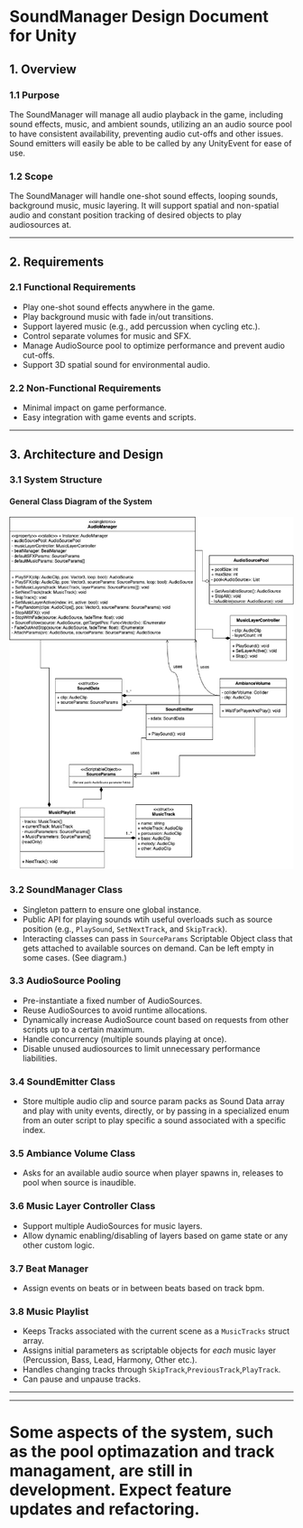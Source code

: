 # SoundManager Design Document for Unity

## 1. Overview

### 1.1 Purpose  
The SoundManager will manage all audio playback in the game, including sound effects, music, and ambient sounds, utilizing an an audio source pool to have consistent availability, preventing audio cut-offs and other issues. Sound emitters will easily be able to be called by any UnityEvent for ease of use.

### 1.2 Scope  
The SoundManager will handle one-shot sound effects, looping sounds, background music, music layering. It will support spatial and non-spatial audio and constant position tracking of desired objects to play audiosources at.

---

## 2. Requirements

### 2.1 Functional Requirements  
- Play one-shot sound effects anywhere in the game.  
- Play background music with fade in/out transitions.  
- Support layered music (e.g., add percussion when cycling etc.).  
- Control separate volumes for music and SFX.  
- Manage AudioSource pool to optimize performance and prevent audio cut-offs.  
- Support 3D spatial sound for environmental audio.

### 2.2 Non-Functional Requirements  
- Minimal impact on game performance.  
- Easy integration with game events and scripts.  

---

## 3. Architecture and Design

### 3.1 System Structure 

#### General Class Diagram of the System

![Diagram of the system](./AudioManager.png)

### 3.2 SoundManager Class  
- Singleton pattern to ensure one global instance.  
- Public API for playing sounds wtih useful overloads such as source position (e.g., `PlaySound`, `SetNextTrack`, and `SkipTrack`).  
- Interacting classes can pass in `SourceParams` Scriptable Object class that gets attached to available sources on demand. Can be left empty in some cases. (See diagram.)


### 3.3 AudioSource Pooling  
- Pre-instantiate a fixed number of AudioSources.  
- Reuse AudioSources to avoid runtime allocations.  
- Dynamically increase AudioSource count based on requests from other scripts up to a certain maximum.
- Handle concurrency (multiple sounds playing at once).
- Disable unused audiosources to limit unnecessary performance liabilities.

### 3.4 SoundEmitter Class
- Store multiple audio clip and source param packs as Sound Data array and play with unity events, directly, or by passing in a specialized enum from an outer script to play specific a sound associated with a specific index.

### 3.5 Ambiance Volume Class
- Asks for an available audio source when player spawns in, releases to pool when source is inaudible.

### 3.6 Music Layer Controller Class  
- Support multiple AudioSources for music layers.  
- Allow dynamic enabling/disabling of layers based on game state or any other custom logic.

### 3.7 Beat Manager
- Assign events on beats or in between beats based on track bpm.

### 3.8 Music Playlist
- Keeps Tracks associated with the current scene as a `MusicTracks` struct array.
- Assigns initial parameters as scriptable objects for *each* music layer (Percussion, Bass, Lead, Harmony, Other etc.).
- Handles changing tracks through `SkipTrack`,`PreviousTrack`,`PlayTrack`.
- Can pause and unpause tracks.



---
---

# Some aspects of the system, such as the pool optimazation and track managament, are still in development. Expect feature updates and refactoring.
